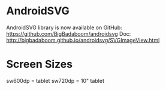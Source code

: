 # AndroidSVG

AndroidSVG library is now available on GitHub:
https://github.com/BigBadaboom/androidsvg
Doc:
http://bigbadaboom.github.io/androidsvg/SVGImageView.html

# Screen Sizes

sw600dp = tablet
sw720dp = 10" tablet
